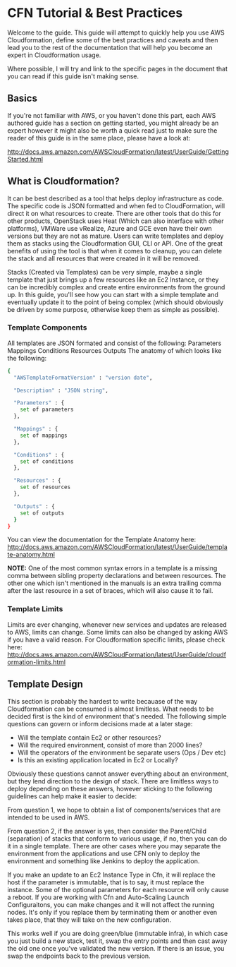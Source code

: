 # CFN Tutorial & Best Practices

Welcome to the guide. This guide will attempt to quickly help you use AWS Cloudformation, define some of the best practices and caveats and then lead you to the rest of the documentation that will help you become an expert in Cloudformation usage.

Where possible, I will try and link to the specific pages in the document that you can read if this guide isn't making sense. 

## Basics
If you're not familiar with AWS, or you haven't done this part, each AWS authored guide has a section on getting started, you might already be an expert however it might also be worth a quick read just to make sure the reader of this guide is in the same place, please have a look at:

http://docs.aws.amazon.com/AWSCloudFormation/latest/UserGuide/GettingStarted.html

## What is Cloudformation?

It can be best described as a tool that helps deploy infrastructure as code. The specific code is JSON formatted and when fed to CloudFormation, will direct it on what resources to create. There are other tools that do this for other products, OpenStack uses Heat (Which can also interface with other platforms), VMWare use vRealize, Azure and GCE even have their own versions but they are not as mature. Users can write templates and deploy them as stacks using the Cloudformation GUI, CLI or API. One of the great benefits of using the tool is that when it comes to cleanup, you can delete the stack and all resources that were created in it will be removed.

Stacks (Created via Templates) can be very simple, maybe a single template that just brings up a few resources like an Ec2 Instance, or they can be incredibly complex and create entire environments from the ground up. In this guide, you'll see how you can start with a simple template and eventually update it to the point of being complex (which should obviously be driven by some purpose, otherwise keep them as simple as possible).

### Template Components

All templates are JSON formated and consist of the following:
Parameters
Mappings
Conditions
Resources
Outputs
The anatomy of which looks like the following:
```sh
{
  "AWSTemplateFormatVersion" : "version date",

  "Description" : "JSON string",

  "Parameters" : {
    set of parameters
  },

  "Mappings" : {
    set of mappings
  },

  "Conditions" : {
    set of conditions
  },

  "Resources" : {
    set of resources
  },

  "Outputs" : {
    set of outputs
  }
}
```
You can view the documentation for the Template Anatomy here:
http://docs.aws.amazon.com/AWSCloudFormation/latest/UserGuide/template-anatomy.html


**NOTE:** One of the most common syntax errors in a template is a missing comma between sibling property declarations and between resources. The other one which isn't mentioned in the manuals is an extra trailing comma after the last resource in a set of braces, which will also cause it to fail.


### Template Limits
Limits are ever changing, whenever new services and updates are released to AWS, limits can change. Some limits can also be changed by asking AWS if you have a valid reason. For Cloudformation specific limits, please check here:
http://docs.aws.amazon.com/AWSCloudFormation/latest/UserGuide/cloudformation-limits.html


## Template Design
This section is probably the hardest to write becauase of the way Cloudformation can be consumed is almost limitless. What needs to be decided first is the kind of environment that's needed. The following simple questions can govern or inform decisions made at a later stage:

 - Will the template contain Ec2 or other resources?
 - Will the required environment, consist of more than 2000 lines?
 - Will the operators of the environment be separate users (Ops / Dev etc)
 - Is this an existing application located in Ec2 or Locally?
 
 Obviously these questions cannot answer everything about an environment, but they lend direction to the design of stack. There are limitless ways to deploy depending on these answers, however sticking to the following guidelines can help make it easier to decide:
 
From question 1, we hope to obtain a list of components/services that are intended to be used in AWS.

From question 2, if the answer is yes, then consider the Parent/Child (separation) of stacks that conform to various usage, if no, then you can do it in a single template. There are other cases where you may separate the environment from the applications and use CFN only to deploy the environment and something like Jenkins to deploy the application.




If you make an update to an Ec2 Instance Type in Cfn, it will replace the host if the parameter is immutable, that is to say, it must replace the instance. Some of the optional parameters for each resource will only cause a reboot. If you are working with Cfn and Auto-Scaling Launch Configuraitons, you can make changes and it will not affect the running nodes. It's only if you replace them by terminating them or another even takes place, that they will take on the new configuration.

This works well if you are doing green/blue (immutable infra), in which case you just build a new stack, test it, swap the entry points and then cast away the old one once you've validated the new version. If there is an issue, you swap the endpoints back to the previous version.

